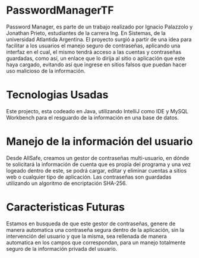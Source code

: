 # PasswordManagerTF

Password Manager, es parte de un trabajo realizado por Ignacio Palazzolo y Jonathan Prieto, estudiantes de la carrera Ing. En Sistemas, de la universidad Atlantida Argentina. El proyecto surgió a partir de una idea para facilitar a los usuarios el manejo seguro de contraseñas, aplicando una interfaz en el cual, el mismo tendrá acceso a las cuentas y contraseñas guardadas, como así, un enlace que lo dirija al sitio
o aplicación que este haya cargado, evitando así que ingrese en sitios falsos que puedan hacer uso malicioso de la información.


# Tecnologias Usadas

Este projecto, esta codeado en Java, utilizando IntelliJ como IDE y MySQL Workbench para el resguardo de la información en una base de datos.

# Manejo de la información del usuario

Desde AllSafe, creamos un gestor de contraseñas multi-usuario, en dónde te solicitará la información de cuenta que es propía del programa y una vez logeado dentro de este, se podrá cargar, editar y eliminar cuentas a sitios web o cualquier tipo de aplicación.
Las contraseñas son guardadas utilizando un algoritmo de encriptación SHA-256.

# Caracteristicas Futuras

Estamos en busqueda de que este gestor de contraseñas, genere de manera automatica una contraseña segura dentro de la aplicación, sin la intervención del usuario y que la misma, sea rellenada de manera automatica en los campos que correspondan, para un manejo totalmente seguro de la información privada del usuario.

